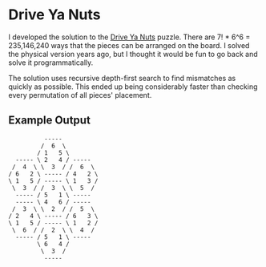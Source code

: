 # Drive Ya Nuts

I developed the solution to the
[Drive Ya Nuts](https://www.jaapsch.net/puzzles/circus.htm) puzzle. There are
7! * 6^6 = 235,146,240 ways that the pieces can be arranged on the board. I
solved the physical version years ago, but I thought it would be fun to go
back and solve it programmatically.

The solution uses recursive depth-first search to find mismatches as quickly as
possible. This ended up being considerably faster than checking every
permutation of all pieces' placement.

## Example Output

```
          -----
         /  6  \
        / 1   5 \
  ----- \ 2   4 / -----
 /  4  \ \  3  / /  6  \
/ 6   2 \ ----- / 4   2 \
\ 1   5 / ----- \ 1   3 /
 \  3  / /  3  \ \  5  /
  ----- / 5   1 \ -----
  ----- \ 4   6 / -----
 /  3  \ \  2  / /  5  \
/ 2   4 \ ----- / 6   3 \
\ 1   5 / ----- \ 1   2 /
 \  6  / /  2  \ \  4  /
  ----- / 5   1 \ -----
        \ 6   4 /
         \  3  /
          -----
```
